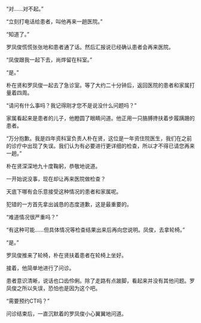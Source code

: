 “对……对不起。”

“立刻打电话给患者，叫他再来一趟医院。”

“知道了。”

罗凤俊慌慌张张地和患者通了话。然后汇报说已经确认患者会再来医院。

“凤俊跟我一起下去，尚烨留在科室。”

“是。”

朴在贤和罗凤俊一起去了急诊室。等了大约二十分钟后，返回医院的患者和家属打量着四周。

“请问有什么事吗？我记得刚才您不是说没什么问题吗？”

家属看起来是患者的儿子，他瞪圆了眼睛问道。他正用一只胳膊搀扶着步履蹒跚的患者。

“万分抱歉。我是四年资科室负责人朴在贤，这位是一年资住院医生，我们在之前的诊疗中出现了失误。我们认为有必要进行更详细的检查，所以才不得已请您再来一趟。”

朴在贤深深地九十度鞠躬，恭敬地说道。

一开始说没事，现在却让再来医院做检查？

天底下哪有会乐意接受这种情况的患者和家属呢。

犯错的一方首先拿出诚恳的态度道歉，这是最重要的。

“难道情况很严重吗？”

“有这种可能……但具体情况等检查结果出来后再向您说明。凤俊，去拿轮椅。”

“是。”

罗凤俊推来了轮椅，朴在贤扶着患者在轮椅上坐好。

接着，他简单地进行了问诊。

患者意识清晰，说话也口齿伶俐。除了走路有点跛脚，看起来并没有其他问题。罗凤俊之所以失误，恐怕也是因为这个吧。

“需要预约CT吗？”

问诊结束后，一直沉默着的罗凤俊小心翼翼地问道。